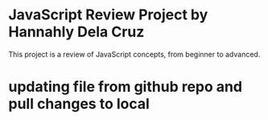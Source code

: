# JavaScript Review Project by Hannahly Dela Cruz
This project is a review of JavaScript concepts, from beginner to advanced.
# updating file from github repo and pull changes to local 